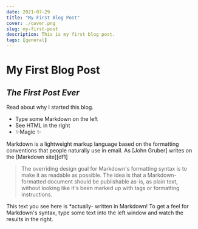 ```yaml
---
date: 2021-07-29
title: "My First Blog Post"
cover: ./cover.png
slug: my-first-post
description: This is my first blog post. 
tags: [general]
---
```



# My First Blog Post
## _The First Post Ever_

Read about why I started this blog.

- Type some Markdown on the left
- See HTML in the right
- ✨Magic ✨

Markdown is a lightweight markup language based on the formatting conventions
that people naturally use in email.
As [John Gruber] writes on the [Markdown site][df1]

> The overriding design goal for Markdown's
> formatting syntax is to make it as readable
> as possible. The idea is that a
> Markdown-formatted document should be
> publishable as-is, as plain text, without
> looking like it's been marked up with tags
> or formatting instructions.

This text you see here is *actually- written in Markdown! To get a feel
for Markdown's syntax, type some text into the left window and
watch the results in the right.